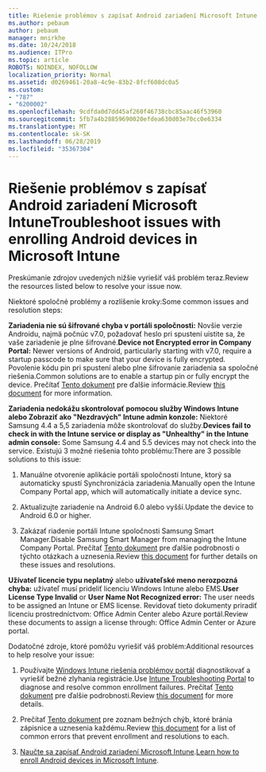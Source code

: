 ```yaml
---
title: Riešenie problémov s zapísať Android zariadení Microsoft Intune
ms.author: pebaum
author: pebaum
manager: mnirkhe
ms.date: 10/24/2018
ms.audience: ITPro
ms.topic: article
ROBOTS: NOINDEX, NOFOLLOW
localization_priority: Normal
ms.assetid: d0269461-20a8-4c9e-83b2-8fcf608dc0a5
ms.custom:
- "787"
- "6200002"
ms.openlocfilehash: 9cdfda0d7dd45af260f46738cbc85aac46f53960
ms.sourcegitcommit: 5fb7a4b28859690020efdea630d03e70cc0e6334
ms.translationtype: MT
ms.contentlocale: sk-SK
ms.lasthandoff: 06/28/2019
ms.locfileid: "35367304"
---
```

# <a name="troubleshoot-issues-with-enrolling-android-devices-in-microsoft-intune"></a><span data-ttu-id="ecf09-102">Riešenie problémov s zapísať Android zariadení Microsoft Intune</span><span class="sxs-lookup"><span data-stu-id="ecf09-102">Troubleshoot issues with enrolling Android devices in Microsoft Intune</span></span>

<span data-ttu-id="ecf09-103">Preskúmanie zdrojov uvedených nižšie vyriešiť váš problém teraz.</span><span class="sxs-lookup"><span data-stu-id="ecf09-103">Review the resources listed below to resolve your issue now.</span></span>
  
<span data-ttu-id="ecf09-104">Niektoré spoločné problémy a rozlíšenie kroky:</span><span class="sxs-lookup"><span data-stu-id="ecf09-104">Some common issues and resolution steps:</span></span>
  
 <span data-ttu-id="ecf09-105">**Zariadenia nie sú šifrované chyba v portáli spoločnosti:** Novšie verzie Androidu, najmä počnúc v7.0, požadovať heslo pri spustení uistite sa, že vaše zariadenie je plne šifrované.</span><span class="sxs-lookup"><span data-stu-id="ecf09-105">**Device not Encrypted error in Company Portal:** Newer versions of Android, particularly starting with v7.0, require a startup passcode to make sure that your device is fully encrypted.</span></span> <span data-ttu-id="ecf09-106">Povolenie kódu pin pri spustení alebo plne šifrovanie zariadenia sa spoločné riešenia.</span><span class="sxs-lookup"><span data-stu-id="ecf09-106">Common solutions are to enable a startup pin or fully encrypt the device.</span></span> <span data-ttu-id="ecf09-107">Prečítať [Tento dokument](https://docs.microsoft.com/intune-user-help/your-device-appears-encrypted-but-cp-says-otherwise-android) pre ďalšie informácie.</span><span class="sxs-lookup"><span data-stu-id="ecf09-107">Review [this document](https://docs.microsoft.com/intune-user-help/your-device-appears-encrypted-but-cp-says-otherwise-android) for more information.</span></span>
  
 <span data-ttu-id="ecf09-108">**Zariadenia nedokážu skontrolovať pomocou služby Windows Intune alebo Zobraziť ako "Nezdravých" Intune admin konzole:** Niektoré Samsung 4.4 a 5,5 zariadenia môže skontrolovať do služby.</span><span class="sxs-lookup"><span data-stu-id="ecf09-108">**Devices fail to check in with the Intune service or display as "Unhealthy" in the Intune admin console:** Some Samsung 4.4 and 5.5 devices may not check into the service.</span></span> <span data-ttu-id="ecf09-109">Existujú 3 možné riešenia tohto problému:</span><span class="sxs-lookup"><span data-stu-id="ecf09-109">There are 3 possible solutions to this issue:</span></span>
  
1. <span data-ttu-id="ecf09-110">Manuálne otvorenie aplikácie portáli spoločnosti Intune, ktorý sa automaticky spustí Synchronizácia zariadenia.</span><span class="sxs-lookup"><span data-stu-id="ecf09-110">Manually open the Intune Company Portal app, which will automatically initiate a device sync.</span></span>

2. <span data-ttu-id="ecf09-111">Aktualizujte zariadenie na Android 6.0 alebo vyšší.</span><span class="sxs-lookup"><span data-stu-id="ecf09-111">Update the device to Android 6.0 or higher.</span></span>

3. <span data-ttu-id="ecf09-112">Zakázať riadenie portáli Intune spoločnosti Samsung Smart Manager.</span><span class="sxs-lookup"><span data-stu-id="ecf09-112">Disable Samsung Smart Manager from managing the Intune Company Portal.</span></span> <span data-ttu-id="ecf09-113">Prečítať [Tento dokument](https://docs.microsoft.com/intune-classic/troubleshoot/troubleshoot-device-enrollment-in-intune#devices-fail-to-check-in-with-the-intune-service-and-display-as-unhealthy-in-the-intune-admin-console) pre ďalšie podrobnosti o týchto otázkach a uznesenia.</span><span class="sxs-lookup"><span data-stu-id="ecf09-113">Review [this document](https://docs.microsoft.com/intune-classic/troubleshoot/troubleshoot-device-enrollment-in-intune#devices-fail-to-check-in-with-the-intune-service-and-display-as-unhealthy-in-the-intune-admin-console) for further details on these issues and resolutions.</span></span>

 <span data-ttu-id="ecf09-114">**Užívateľ licencie typu neplatný** alebo **užívateľské meno nerozpozná chyba:** užívateľ musí prideliť licenciu Windows Intune alebo EMS.</span><span class="sxs-lookup"><span data-stu-id="ecf09-114">**User License Type Invalid** or **User Name Not Recognized error:** The user needs to be assigned an Intune or EMS license.</span></span> <span data-ttu-id="ecf09-115">Revidovať tieto dokumenty priradiť licenciu prostredníctvom: Office Admin Center alebo Azure portál.</span><span class="sxs-lookup"><span data-stu-id="ecf09-115">Review these documents to assign a license through: Office Admin Center or Azure portal.</span></span>
  
<span data-ttu-id="ecf09-116">Dodatočné zdroje, ktoré pomôžu vyriešiť váš problém:</span><span class="sxs-lookup"><span data-stu-id="ecf09-116">Additional resources to help resolve your issue:</span></span>
  
1. <span data-ttu-id="ecf09-117">Používajte [Windows Intune riešenia problémov portál](https://devicemanagement.microsoft.com/#blade/Microsoft_Intune_DeviceSettings/TroubleshootBlade) diagnostikovať a vyriešiť bežné zlyhania registrácie.</span><span class="sxs-lookup"><span data-stu-id="ecf09-117">Use [Intune Troubleshooting Portal](https://devicemanagement.microsoft.com/#blade/Microsoft_Intune_DeviceSettings/TroubleshootBlade) to diagnose and resolve common enrollment failures.</span></span> <span data-ttu-id="ecf09-118">Prečítať [Tento dokument](https://docs.microsoft.com/intune/help-desk-operators) pre ďalšie podrobnosti.</span><span class="sxs-lookup"><span data-stu-id="ecf09-118">Review [this document](https://docs.microsoft.com/intune/help-desk-operators) for more details.</span></span>

2. <span data-ttu-id="ecf09-119">Prečítať [Tento dokument](https://docs.microsoft.com/intune-classic/Troubleshoot/troubleshoot-device-enrollment-in-intune) pre zoznam bežných chýb, ktoré bránia zápisnice a uznesenia každému.</span><span class="sxs-lookup"><span data-stu-id="ecf09-119">Review [this document](https://docs.microsoft.com/intune-classic/Troubleshoot/troubleshoot-device-enrollment-in-intune) for a list of common errors that prevent enrollment and resolutions to each.</span></span>

3. <span data-ttu-id="ecf09-120">[Naučte sa zapísať Android zariadení Microsoft Intune](https://docs.microsoft.com/intune/android-enroll).</span><span class="sxs-lookup"><span data-stu-id="ecf09-120">[Learn how to enroll Android devices in Microsoft Intune](https://docs.microsoft.com/intune/android-enroll).</span></span>
